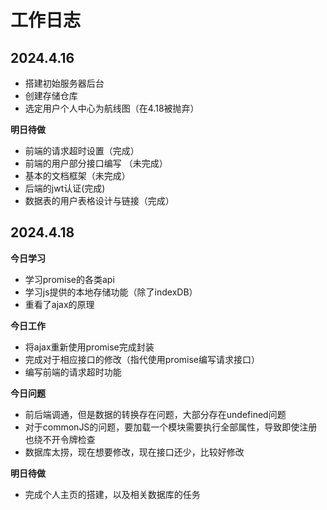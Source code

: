 # 工作日志

## 2024.4.16

- 搭建初始服务器后台
- 创建存储仓库
- 选定用户个人中心为航线图（在4.18被抛弃）

**明日待做**
- 前端的请求超时设置（完成）
- 前端的用户部分接口编写 （未完成）
- 基本的文档框架（未完成）
- 后端的jwt认证(完成)
- 数据表的用户表格设计与链接（完成）


## 2024.4.18
**今日学习**
- 学习promise的各类api
- 学习js提供的本地存储功能（除了indexDB）
- 重看了ajax的原理


**今日工作**
- 将ajax重新使用promise完成封装
- 完成对于相应接口的修改（指代使用promise编写请求接口）
- 编写前端的请求超时功能

**今日问题**
- 前后端调通，但是数据的转换存在问题，大部分存在undefined问题
- 对于commonJS的问题，要加载一个模块需要执行全部属性，导致即使注册也绕不开令牌检查
- 数据库太捞，现在想要修改，现在接口还少，比较好修改

**明日待做**

- 完成个人主页的搭建，以及相关数据库的任务